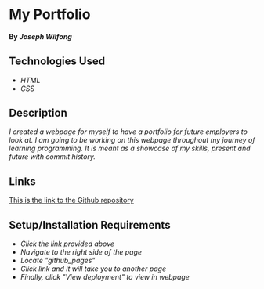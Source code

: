 # My Portfolio

#### By _**Joseph Wilfong**_

## Technologies Used

* _HTML_
* _CSS_

## Description

_I created a webpage for myself to have a portfolio for future employers to look at. I am going to be working on this webpage throughout my journey of learning programming. It is meant as a showcase of my skills, present and future with commit history._

## Links

[This is the link to the Github repository](https://github.com/jcarenza67/Portfolio-Web-Page) 

## Setup/Installation Requirements

* _Click the link provided above_
* _Navigate to the right side of the page_
* _Locate "github_pages"_
* _Click link and it will take you to another page_
* _Finally, click "View deployment" to view in webpage_
